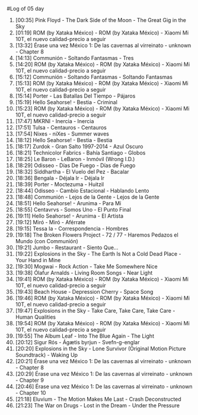 #Log of 05 day

1. [00:35] Pink Floyd - The Dark Side of the Moon - The Great Gig in the Sky
1. [01:19] ROM (by Xataka México) - ROM (by Xataka México) - Xiaomi Mi 10T, el nuevo calidad-precio a seguir
1. [13:32] Érase una vez México 1: De las cavernas al virreinato - unknown - Chapter 8
1. [14:13] Communión - Soltando Fantasmas - Tres
1. [14:20] ROM (by Xataka México) - ROM (by Xataka México) - Xiaomi Mi 10T, el nuevo calidad-precio a seguir
1. [15:12] Communión - Soltando Fantasmas - Soltando Fantasmas
1. [15:13] ROM (by Xataka México) - ROM (by Xataka México) - Xiaomi Mi 10T, el nuevo calidad-precio a seguir
1. [15:14] Porter - Las Batallas Del Tiempo - Pájaros
1. [15:19] Hello Seahorse! - Bestia - Criminal
1. [15:23] ROM (by Xataka México) - ROM (by Xataka México) - Xiaomi Mi 10T, el nuevo calidad-precio a seguir
1. [17:47] MKRNI - Inercia - Inercia
1. [17:51] Tulsa - Centauros - Centauros
1. [17:54] Nixes - niXes - Summer waves
1. [18:12] Hello Seahorse! - Bestia - Bestia
1. [18:17] Zurdok - Gran Salto 1997-2014 - Azul Oscuro
1. [18:21] Technicolor Fabrics - Bahía Santiago - Globos
1. [18:25] Le Baron - LeBaron - Inmóvil (Wrong I.D.)
1. [18:29] Odisseo - Días De Fuego - Días de Fuego
1. [18:32] Siddhartha - El Vuelo del Pez - Bacalar
1. [18:36] Bengala - Déjala Ir - Déjala Ir
1. [18:39] Porter - Moctezuma - Huitzil
1. [18:44] Odisseo - Cambio Estacional - Hablando Lento
1. [18:48] Communión - Lejos de la Gente - Lejos de la Gente
1. [18:51] Hello Seahorse! - Arunima - Para Mí
1. [18:55] Centavrvs - Somos Uno - El Punto Final
1. [19:11] Hello Seahorse! - Arunima - El Artista
1. [19:12] Miró - Miró - Aférrate
1. [19:15] Tessa Ia - Correspondencia - Hombres
1. [19:18] The Broken Flowers Project - 72 / 77 - Haremos Pedazos el Mundo (con Communión)
1. [19:21] Jumbo - Restaurant - Siento Que...
1. [19:22] Explosions in the Sky - The Earth Is Not a Cold Dead Place - Your Hand in Mine
1. [19:30] Mogwai - Rock Action - Take Me Somewhere Nice
1. [19:38] Ólafur Arnalds - Living Room Songs - Near Light
1. [19:41] ROM (by Xataka México) - ROM (by Xataka México) - Xiaomi Mi 10T, el nuevo calidad-precio a seguir
1. [19:43] Beach House - Depression Cherry - Space Song
1. [19:46] ROM (by Xataka México) - ROM (by Xataka México) - Xiaomi Mi 10T, el nuevo calidad-precio a seguir
1. [19:47] Explosions in the Sky - Take Care, Take Care, Take Care - Human Qualities
1. [19:54] ROM (by Xataka México) - ROM (by Xataka México) - Xiaomi Mi 10T, el nuevo calidad-precio a seguir
1. [19:55] The Album Leaf - Into The Blue Again - The Light
1. [20:12] Sigur Rós - Ágætis byrjun - Svefn-g-englar
1. [20:20] Explosions in the Sky - Lone Survivor (Original Motion Picture Soundtrack) - Waking Up
1. [20:21] Érase una vez México 1: De las cavernas al virreinato - unknown - Chapter 8
1. [20:29] Érase una vez México 1: De las cavernas al virreinato - unknown - Chapter 9
1. [20:46] Érase una vez México 1: De las cavernas al virreinato - unknown - Chapter 10
1. [21:18] Eluvium - The Motion Makes Me Last - Crash Deconstructed
1. [21:23] The War on Drugs - Lost in the Dream - Under the Pressure
